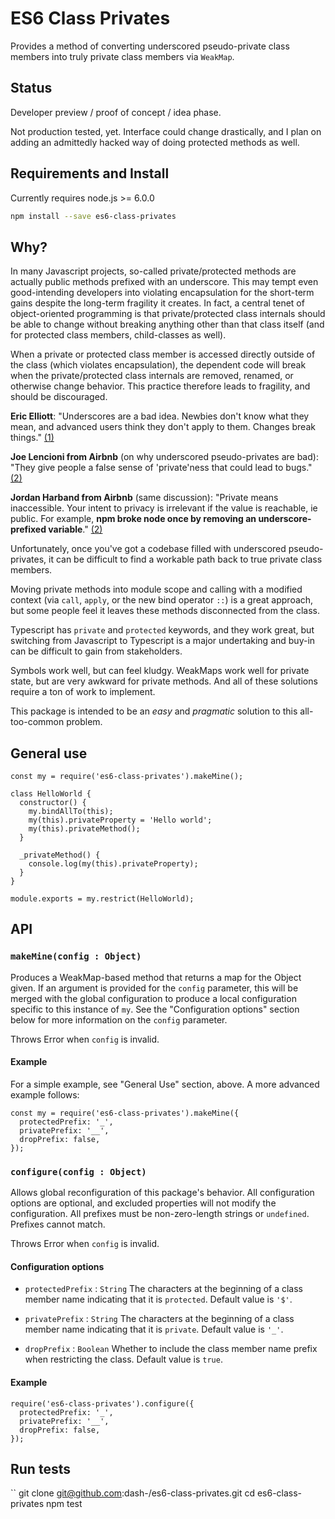 # ES6 Class Privates

Provides a method of converting underscored pseudo-private class members into
truly private class members via `WeakMap`.


## Status

Developer preview / proof of concept / idea phase.

Not production tested, yet.  Interface could change drastically, and I plan on
adding an admittedly hacked way of doing protected methods as well.


## Requirements and Install

Currently requires node.js >= 6.0.0

```sh
npm install --save es6-class-privates
```

## Why?

In many Javascript projects, so-called private/protected methods are actually
public methods prefixed with an underscore. This may tempt even good-intending
developers into violating encapsulation for the short-term gains despite the
long-term fragility it creates. In fact, a central tenet of object-oriented
programming is that private/protected class internals should be able to change
without breaking anything other than that class itself (and for protected class
members, child-classes as well).

When a private or protected class member is accessed directly outside of the
class (which violates encapsulation), the dependent code will break when the
private/protected class internals are removed, renamed, or otherwise change
behavior. This practice therefore leads to fragility, and should be discouraged.

**Eric Elliott**: "Underscores are a bad idea. Newbies don't know what they mean,
and advanced users think they don't apply to them. Changes break things."
[(1)](https://twitter.com/_ericelliott/status/854532899239886848)

**Joe Lencioni from Airbnb** (on why underscored pseudo-privates are bad): "They
give people a false sense of 'private'ness that could lead to bugs."
[(2)](https://github.com/airbnb/javascript/issues/1024)

**Jordan Harband from Airbnb** (same discussion): "Private means inaccessible. Your
intent to privacy is irrelevant if the value is reachable, ie public. For
example, **npm broke node once by removing an underscore-prefixed variable**."
[(2)](https://github.com/airbnb/javascript/issues/1024)

Unfortunately, once you've got a codebase filled with underscored pseudo-privates,
it can be difficult to find a workable path back to true private class members.

Moving private methods into module scope and calling with a modified context
(via `call`, `apply`, or the new bind operator `::`) is a great approach, but
some people feel it leaves these methods disconnected from the class.

Typescript has `private` and `protected` keywords, and they work great, but
switching from Javascript to Typescript is a major undertaking and buy-in can be
difficult to gain from stakeholders.

Symbols work well, but can feel kludgy.  WeakMaps work well for private state,
but are very awkward for private methods.  And all of these solutions require a
ton of work to implement.

This package is intended to be an _easy_ and _pragmatic_ solution to this
all-too-common problem.


## General use

```
const my = require('es6-class-privates').makeMine();

class HelloWorld {
  constructor() {
    my.bindAllTo(this);
    my(this).privateProperty = 'Hello world';
    my(this).privateMethod();
  }

  _privateMethod() {
    console.log(my(this).privateProperty);
  }
}

module.exports = my.restrict(HelloWorld);
```


## API

### `makeMine(config : Object)`

Produces a WeakMap-based method that returns a map for the Object given.
If an argument is provided for the `config` parameter, this will be merged with
the global configuration to produce a local configuration specific to this
instance of `my`.  See the "Configuration options" section below for more
information on the `config` parameter.

Throws Error when `config` is invalid.


#### Example
For a simple example, see "General Use" section, above.  A more advanced example
follows:

```
const my = require('es6-class-privates').makeMine({
  protectedPrefix: '_',
  privatePrefix: '__',
  dropPrefix: false,
});
```


### `configure(config : Object)`

Allows global reconfiguration of this package's behavior.  All configuration
options are optional, and excluded properties will not modify the configuration.
All prefixes must be non-zero-length strings or `undefined`.  Prefixes cannot
match.

Throws Error when `config` is invalid.


#### Configuration options

* `protectedPrefix` : `String`
The characters at the beginning of a class member name indicating that it
is `protected`.  Default value is `'$'`.

* `privatePrefix` : `String`
The characters at the beginning of a class member name indicating that it
is `private`.  Default value is `'_'`.

* `dropPrefix` : `Boolean`
Whether to include the class member name prefix when restricting the class.
Default value is `true`.


#### Example
```
require('es6-class-privates').configure({
  protectedPrefix: '_',
  privatePrefix: '__',
  dropPrefix: false,
});
```


## Run tests

``
git clone git@github.com:dash-/es6-class-privates.git
cd es6-class-privates
npm test
```
